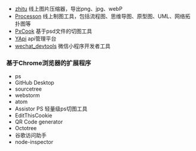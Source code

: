 [zhitu]:http://zhitu.isux.us/
[Processon]: https://www.processon.com/;jsessionid=C6F9A7E5B7C8C8533D08E32EEC0A74D6.jvm1
[PxCook]:http://www.fancynode.com.cn/pxcook
[YApi]: http://yapi.demo.qunar.com/
[wechat_devtools]: https://developers.weixin.qq.com/miniprogram/dev/devtools/download.html


* [zhitu] 线上图片压缩器，导出png、jpg、webP
* [Processon] 线上制图工具，包括流程图、思维导图、原型图、UML、网络拓扑图等
* [PxCook] 基于psd文件的切图工具
* [YApi] api管理平台
* [wechat_devtools] 微信小程序开发者工具

### 基于Chrome浏览器的扩展程序

* ps
* GitHub Desktop
* sourcetree
* webstorm
* atom
* Assistor PS 轻量级ps切图工具
* EditThisCookie
* QR Code generator
* Octotree
* 谷歌访问助手
* node-inspector

